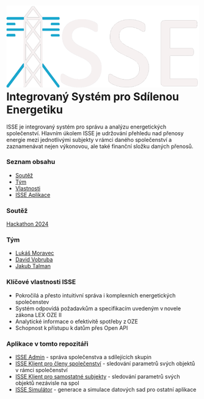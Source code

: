 # ![ISSElogo](https://github.com/BlodyxCZ/Hackathon2024/blob/main/Simulation/src/logo.png) <br /> Integrovaný Systém pro Sdílenou Energetiku

ISSE je integrovaný systém pro správu a analýzu energetických společenství. Hlavním úkolem ISSE je udržování přehledu nad přenosy energie mezi jednotlivými subjekty v rámci daného společenství a zaznamenávat nejen výkonovou, ale také finanční složku daných přenosů.

### Seznam obsahu
- [Soutěž](https://github.com/BlodyxCZ/Hackathon2024#sout%C4%9B%C5%BE)
- [Tým](https://github.com/BlodyxCZ/Hackathon2024#t%C3%BDm)
- [Vlastnosti](https://github.com/BlodyxCZ/Hackathon2024#kl%C3%AD%C4%8Dov%C3%A9-vlastnosti-isse)
- [ISSE Aplikace](https://github.com/BlodyxCZ/Hackathon2024#aplikace-v-tomto-repozit%C3%A1%C5%99i)

### Soutěž
[Hackathon 2024](https://hackujstat.cz/)

### Tým
- [Lukáš Moravec](https://github.com/Lukasl32)
- [David Vobruba](https://github.com/DavidCZ2051)
- [Jakub Talman](https://github.com/BlodyxCZ)

### Klíčové vlastnosti ISSE
- Pokročilá a přesto intuitivní správa i komplexních energetických společenstev
- Systém odpovídá požadavkům a specifikacím uvedeným v novele zákona LEX OZE II
- Analytické informace o efektivitě spotřeby z OZE
- Schopnost k přístupu k datům přes Open API 


### Aplikace v tomto repozitáři
- [ISSE Admin](https://github.com/BlodyxCZ/Hackathon2024/tree/main/client/app_admin/build/windows/x64/runner/Release) - správa společenstva a sdílejících skupin
- [ISSE Klient pro členy společenství](https://github.com/BlodyxCZ/Hackathon2024/tree/main/client/app_client_community/build/windows/x64/runner/Release) - sledování parametrů svých objektů v rámci společenství
- [ISSE Klient pro samostatné subjekty](https://github.com/BlodyxCZ/Hackathon2024/tree/main/client/app_client_independent/build/windows/x64/runner/Release) - sledování parametrů svých objektů nezávisle na spol
- [ISSE Simulátor](https://github.com/BlodyxCZ/Hackathon2024/tree/main/Simulation) - generace a simulace datových sad pro ostatní aplikace

